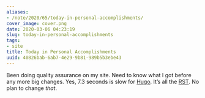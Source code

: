 ```yaml
---
aliases:
- /note/2020/65/today-in-personal-accomplishments/
cover_image: cover.png
date: 2020-03-06 04:23:19
slug: today-in-personal-accomplishments
tags:
- site
title: Today in Personal Accomplishments
uuid: 40826bab-6ab7-4e29-9b81-989b5b3ebe43
---
```


Been doing quality assurance on my site. Need to know what I got before
any more big changes. Yes, 7.3 seconds is slow for
[Hugo](https://gohugo.io). It’s all the [RST](/tags/rst). No plan to
change *that*.